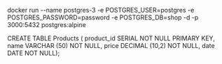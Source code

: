 docker run --name postgres-3 -e POSTGRES_USER=postgres -e POSTGRES_PASSWORD=password -e POSTGRES_DB=shop -d -p 3000:5432 postgres:alpine

CREATE TABLE Products ( product_id SERIAL NOT NULL PRIMARY KEY, name VARCHAR (50) NOT NULL, price DECIMAL (10,2) NOT NULL, date DATE NOT NULL);